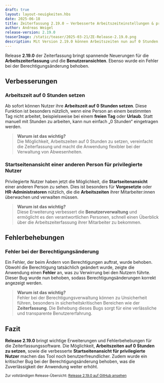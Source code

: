 ```yaml
---
draft: true
layout: layout-neuigkeiten.hbs
date: 2025-06-18
title: Zeiterfassung 2.19.0 – Verbesserte Arbeitszeiteinstellungen & privilegierte Benutzeransicht
author: Andreas Weigel
release-version: 2.19.0
teaserImage: /static/teaser/2025-03-21/ZE-Release-2.19.0.png
description: Mit Version 2.19.0 können Arbeitszeiten nun auf 0 Stunden gesetzt werden. Zudem gibt es Verbesserungen für privilegierte Nutzer und die Behebung eines Fehlers bei der Berechtigungsänderung.
---
```


Release **2.19.0** der Zeiterfassung bringt spannende Neuerungen für die **Arbeitszeiterfassung** und die **Benutzeransichten**. Ebenso wurde ein Fehler bei der Berechtigungsänderung behoben.

<!-- more -->

## Verbesserungen

### Arbeitszeit auf 0 Stunden setzen

Ab sofort können Nutzer ihre **Arbeitszeit auf 0 Stunden setzen**. Diese Funktion ist besonders nützlich, wenn eine Person an einem bestimmten Tag nicht arbeitet, beispielsweise bei einem **freien Tag** oder **Urlaub**. Statt manuell mit Stunden zu arbeiten, kann nun einfach „0 Stunden“ eingetragen werden.

> **Warum ist das wichtig?**  
> Die Möglichkeit, Arbeitszeiten auf 0 Stunden zu setzen, vereinfacht die Zeiterfassung und macht die Anwendung flexibler bei der Verwaltung von Abwesenheiten.

### Startseitenansicht einer anderen Person für privilegierte Nutzer

Privilegierte Nutzer haben jetzt die Möglichkeit, die **Startseitenansicht** einer anderen Person zu sehen. Dies ist besonders für **Vorgesetzte** oder **HR-Administratoren** nützlich, die die **Arbeitszeiten** ihrer Mitarbeiter:innen überwachen und verwalten müssen.

> **Warum ist das wichtig?**  
> Diese Erweiterung verbessert die **Benutzerverwaltung** und ermöglicht es den verantwortlichen Personen, schnell einen Überblick über die Arbeitszeiterfassung ihrer Mitarbeiter zu bekommen.

## Fehlerbehebungen

### Fehler bei der Berechtigungsänderung

Ein Fehler, der beim Ändern von Berechtigungen auftrat, wurde behoben. Obwohl die Berechtigung tatsächlich geändert wurde, zeigte die Anwendung einen **Fehler** an, was zu Verwirrung bei den Nutzern führte. Dieser Bug wurde nun behoben, sodass Berechtigungsänderungen korrekt angezeigt werden.

> **Warum ist das wichtig?**  
> Fehler bei der Berechtigungsverwaltung können zu Unsicherheit führen, besonders in sicherheitskritischen Bereichen wie der **Zeiterfassung**. Die Behebung dieses Bugs sorgt für eine verlässliche und transparente Benutzererfahrung.

## Fazit

**Release 2.19.0** bringt wichtige Erweiterungen und Fehlerbehebungen für die Zeiterfassungssoftware. Die Möglichkeit, **Arbeitszeiten auf 0 Stunden zu setzen**, sowie die verbesserte **Startseitenansicht für privilegierte Nutzer** machen das Tool noch benutzerfreundlicher. Zudem wurde ein kritischer Bug bei der Berechtigungsänderung behoben, was die Zuverlässigkeit der Anwendung weiter erhöht.

<sub>Zur vollständigen Release-Übersicht: [Release 2.19.0 auf GitHub ansehen](https://github.com/urlaubsverwaltung/zeiterfassung/releases/tag/zeiterfassung-2.19.0)</sub>
